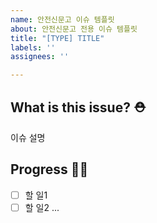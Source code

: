 ```yaml
---
name: 안전신문고 이슈 템플릿
about: 안전신문고 전용 이슈 템플릿
title: "[TYPE] TITLE"
labels: ''
assignees: ''

---
```


## What is this issue? ⛑️ 
이슈 설명

## Progress 🏃‍♀️
- [ ] 할 일1
- [ ] 할 일2
...

